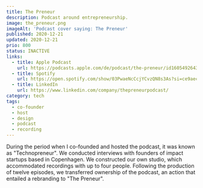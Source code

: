 ```yaml
---
title: The Preneur
description: Podcast around entrepreneurship.
image: the_preneur.png
imageAlt: 'Podcast cover saying: The Preneur'
published: 2020-12-21
updated: 2020-12-21
prio: 800
status: INACTIVE
links:
  - title: Apple Podcast
    url: https://podcasts.apple.com/de/podcast/the-preneur/id1605492643?l=en
  - title: Spotify
    url: https://open.spotify.com/show/03PwaeNcCcjYCvzQN8s3As?si=ce9aecdf8dbb4547&nd=1
  - title: LinkedIn
    url: https://www.linkedin.com/company/thepreneurpodcast/
category: tech
tags:
  - co-founder
  - host
  - design
  - podcast
  - recording
---
```


During the period when I co-founded and hosted the podcast, it was known as "Technopreneur". We conducted interviews with founders of impact startups based in Copenhagen. We constructed our own studio, which accommodated recordings with up to four people. Following the production of twelve episodes, we transferred ownership of the podcast, an action that entailed a rebranding to "The Preneur".
